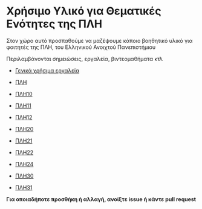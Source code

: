 # Χρήσιμο Υλικό για Θεματικές Ενότητες της ΠΛΗ

Στον χώρο αυτό προσπαθούμε να μαζέψουμε κάποιο βοηθητικό υλικό για φοιτητές της ΠΛΗ, του Ελληνικού Ανοιχτού Πανεπιστήμιου

Περιλαμβάνονται σημειώσεις, εργαλεία, βιντεομαθήματα κτλ

- [Γενικά χρήσιμα εργαλεία](https://github.com/ikiranis/EAPDocs/blob/main/tools.md)

- [ΠΛΗ](https://github.com/ikiranis/EAPDocs/blob/main/PLH.md)

- [ΠΛΗ10](https://github.com/ikiranis/EAPDocs/blob/main/PLH10.md)

- [ΠΛΗ11](https://github.com/ikiranis/EAPDocs/blob/main/PLH11.md)

- [ΠΛΗ12](https://github.com/ikiranis/EAPDocs/blob/main/PLH12.md)

- [ΠΛΗ20](https://github.com/ikiranis/EAPDocs/blob/main/PLH20.md)

- [ΠΛΗ21](https://github.com/ikiranis/EAPDocs/blob/main/PLH21.md)

- [ΠΛΗ22](https://github.com/ikiranis/EAPDocs/blob/main/PLH22.md)

- [ΠΛΗ24](https://github.com/ikiranis/EAPDocs/blob/main/PLH24.md)

- [ΠΛΗ30](https://github.com/ikiranis/EAPDocs/blob/main/PLH30.md)

- [ΠΛΗ31](https://github.com/ikiranis/EAPDocs/blob/main/PLH31.md)

**Για οποιαδήποτε προσθήκη ή αλλαγή, ανοίξτε issue ή κάντε pull request**
